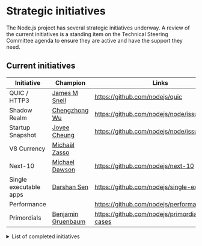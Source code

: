 # Strategic initiatives

The Node.js project has several strategic initiatives underway. A review of the
current initiatives is a standing item on the Technical Steering Committee
agenda to ensure they are active and have the support they need.

## Current initiatives

| Initiative             | Champion                         | Links                                             |
| ---------------------- | -------------------------------- | ------------------------------------------------- |
| QUIC / HTTP3           | [James M Snell][jasnell]         | <https://github.com/nodejs/quic>                  |
| Shadow Realm           | [Chengzhong Wu][legendecas]      | <https://github.com/nodejs/node/issues/42528>     |
| Startup Snapshot       | [Joyee Cheung][joyeecheung]      | <https://github.com/nodejs/node/issues/35711>     |
| V8 Currency            | [Michaël Zasso][targos]          |                                                   |
| Next-10                | [Michael Dawson][mhdawson]       | <https://github.com/nodejs/next-10>               |
| Single executable apps | [Darshan Sen][RaisinTen]         | <https://github.com/nodejs/single-executable>     |
| Performance            |                                  | <https://github.com/nodejs/performance>           |
| Primordials            | [Benjamin Gruenbaum][benjamingr] | <https://github.com/nodejs/primordials-use-cases> |

<details>
<summary>List of completed initiatives</summary>

## Completed initiatives

| Initiative         | Champion                         | Links                                                                |
| ------------------ | -------------------------------- | -------------------------------------------------------------------- |
| Build resources    | Michael Dawson                   | <https://github.com/nodejs/build/issues/1154#issuecomment-448418977> |
| Core Promise APIs  | Matteo Collina, Antoine du Hamel | <https://github.com/nodejs/TSC/issues/1094>                          |
| CVE Management     | Michael Dawson                   | <https://github.com/nodejs/security-wg/issues/33>                    |
| Governance         | Myles Borins                     |                                                                      |
| Moderation Team    | Rich Trott                       | <https://github.com/nodejs/TSC/issues/329>                           |
| Modules            | Myles Borins                     | <https://github.com/nodejs/modules>                                  |
| N-API              | Michael Dawson                   | <https://github.com/nodejs/abi-stable-node>                          |
| npm Integration    | Myles Borins                     | <https://github.com/nodejs/node/pull/21594>                          |
| OpenSSL Evolution  | Rod Vagg                         | <https://github.com/nodejs/TSC/issues/677>                           |
| Open Web Standards | Myles Borins, Joyee Cheung       | <https://github.com/nodejs/open-standards>                           |
| VM module fix      | Franziska Hinkelmann             | <https://github.com/nodejs/node/issues/6283>                         |
| Workers            | Anna Henningsen                  | <https://github.com/nodejs/worker>                                   |

</details>

[RaisinTen]: https://github.com/RaisinTen
[benjamingr]: https://github.com/benjamingr
[jasnell]: https://github.com/jasnell
[joyeecheung]: https://github.com/joyeecheung
[legendecas]: https://github.com/legendecas
[mhdawson]: https://github.com/mhdawson
[targos]: https://github.com/targos
